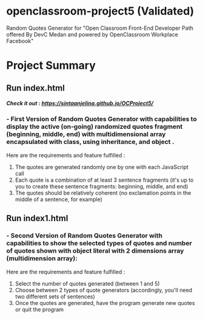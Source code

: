 # openclassroom-project5 (Validated)
Random Quotes Generator for "Open Classroom Front-End Developer Path offered By DevC Medan and powered by OpenClassroom Workplace Facebook"

# Project Summary 
## Run index.html 
##### Check it out : https://sintaanjelina.github.io/OCProject5/
### - First Version of Random Quotes Generator with capabilities to display the active (on-going) randomized quotes fragment (beginning, middle, end) with multidimensional array encapsulated with class, using inheritance, and object .
Here are the requirements and feature fulfilled : 
1. The quotes are generated randomly one by one with each JavaScript call
2. Each quote is a combination of at least 3 sentence fragments (it's up to you to create these sentence fragments: beginning, middle, and end) 
3. The quotes should be relatively coherent (no exclamation points in the middle of a sentence, for example)

## Run index1.html
### - Second Version of Random Quotes Generator with capabilities to show the selected types of quotes and number of quotes shown with object literal with 2 dimensions array (multidimension array):
Here are the requirements and feature fulfilled : 
1. Select the number of quotes generated (between 1 and 5)
2. Choose between 2 types of quote generators (accordingly, you'll need two different sets of sentences)
3. Once the quotes are generated, have the program generate new quotes or quit the program


